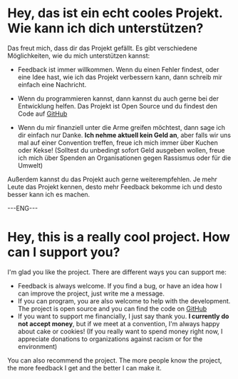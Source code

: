 # Hey, das ist ein echt cooles Projekt. Wie kann ich dich unterstützen?

Das freut mich, dass dir das Projekt gefällt. Es gibt verschiedene Möglichkeiten, wie du mich unterstützen kannst:

* Feedback ist immer willkommen. Wenn du einen Fehler findest, oder eine Idee hast, wie ich das Projekt verbessern kann, dann schreib mir einfach eine Nachricht.
* Wenn du programmieren kannst, dann kannst du auch gerne bei der Entwicklung helfen. Das Projekt ist Open Source und du findest den Code auf [GitHub](https://github.com/Lester1989/rpg_consent_finder)

* Wenn du mir finanziell unter die Arme greifen möchtest, dann sage ich dir einfach nur Danke. **Ich nehme aktuell kein Geld an**, aber falls wir uns mal auf einer Convention treffen, freue ich mich immer über Kuchen oder Kekse! (Solltest du unbedingt sofort Geld ausgeben wollen, freue ich mich über Spenden an Organisationen gegen Rassismus oder für die Umwelt)

Außerdem kannst du das Projekt auch gerne weiterempfehlen. Je mehr Leute das Projekt kennen, desto mehr Feedback bekomme ich und desto besser kann ich es machen.

---ENG---

# Hey, this is a really cool project. How can I support you?

I'm glad you like the project. There are different ways you can support me:

* Feedback is always welcome. If you find a bug, or have an idea how I can improve the project, just write me a message.
* If you can program, you are also welcome to help with the development. The project is open source and you can find the code on [GitHub](https://github.com/Lester1989/rpg_consent_finder)
* If you want to support me financially, I just say thank you. **I currently do not accept money**, but if we meet at a convention, I'm always happy about cake or cookies! (If you really want to spend money right now, I appreciate donations to organizations against racism or for the environment)

You can also recommend the project. The more people know the project, the more feedback I get and the better I can make it.